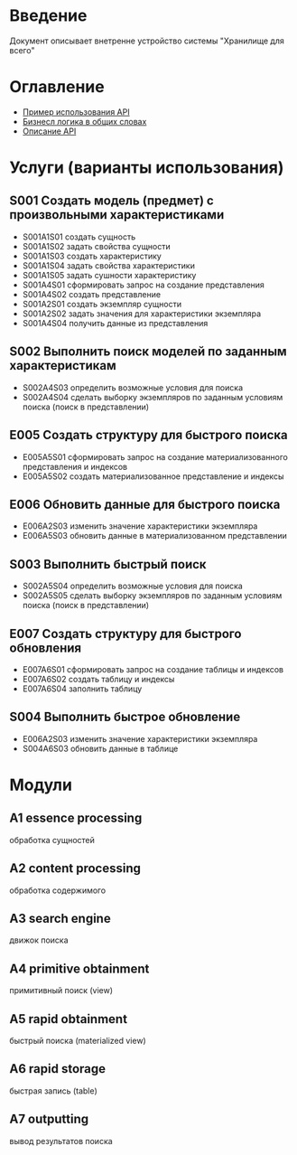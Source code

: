 # Введение
Документ описывает внетренне устройство системы "Хранилище для всего"
# Оглавление
- [Пример использования API](/readme.md)
- [Бизнесл логика в общих словах](/inner-workings.md)
- [Описание API](/api-specification.md)
# Услуги (варианты использования)

## S001 Создать модель (предмет) с произвольными характеристиками

- S001A1S01 создать сущность
- S001A1S02 задать свойства сущности
- S001A1S03 создать характеристику
- S001A1S04 задать свойства характеристики
- S001A1S05 задать сушности характеристику
- S001A4S01 сформировать запрос на создание представления
- S001A4S02 создать представление
- S001A2S01 создать экземпляр сущности
- S001A2S02 задать значения для характеристики экземпляра
- S001A4S04 получить данные из представления 

## S002 Выполнить поиск моделей по заданным характеристикам

- S002A4S03 определить возможные условия для поиска
- S002A4S04 сделать выборку экземпляров по заданным условиям поиска (поиск в представлении)

## E005 Создать структуру для быстрого поиска

- E005A5S01 сформировать запрос на создание материализованного представления и индексов
- E005A5S02 создать материализованное представление и индексы

## E006 Обновить данные для быстрого поиска

- E006A2S03 изменить значение характеристики экземпляра
- E006A5S03 обновить данные в материализованном представлении

## S003 Выполнить быстрый поиск

- S002A5S04 определить возможные условия для поиска
- S002A5S05 сделать выборку экземпляров по заданным условиям поиска (поиск в представлении)

## E007 Создать структуру для быстрого обновления

- E007A6S01 сформировать запрос на создание таблицы и индексов
- E007A6S02 создать таблицу и индексы
- E007A6S04 заполнить таблицу

## S004 Выполнить быстрое обновление

- E006A2S03 изменить значение характеристики экземпляра
- S004A6S03 обновить данные в таблице

# Модули

## A1 essence processing

обработка сущностей

## A2 content processing

обработка содержимого

## A3 search engine

движок поиска

## A4 primitive obtainment

примитивный поиск (view)

## A5 rapid obtainment

быстрый поиска (materialized view)

## A6 rapid storage

быстрая запись (table)

## A7 outputting

вывод результатов поиска
